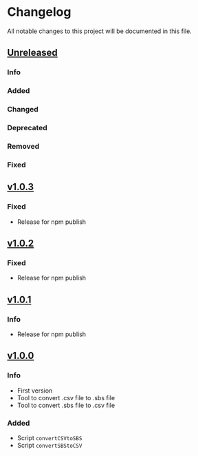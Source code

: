 # Changelog

All notable changes to this project will be documented in this file.


## [Unreleased](https://github.com/DApIA-Project/Data-Converter/compare/v1.0.1...main)

### Info

### Added

### Changed

### Deprecated

### Removed

### Fixed

## [v1.0.3](https://github.com/DApIA-Project/Data-Converter/compare/v1.0.2...v1.0.3)

### Fixed

- Release for npm publish

## [v1.0.2](https://github.com/DApIA-Project/Data-Converter/compare/v1.0.1...v1.0.2)

### Fixed

- Release for npm publish

## [v1.0.1](https://github.com/DApIA-Project/Data-Converter/compare/v1.0.0...v1.0.1)

### Info

- Release for npm publish


## [v1.0.0](https://github.com/DApIA-Project/Data-Converter/compare/old...new)

### Info

- First version
- Tool to convert .csv file to .sbs file
- Tool to convert .sbs file to .csv file

### Added

- Script `convertCSVtoSBS`
- Script `convertSBStoCSV`
